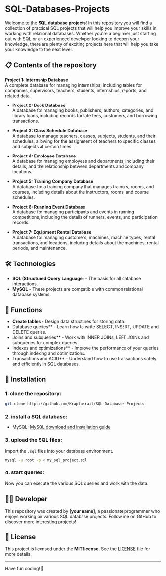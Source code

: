 
# SQL-Databases-Projects

Welcome to the **SQL database projects**! In this repository you will find a collection of practical SQL projects that will help you improve your skills in working with relational databases. Whether you're a beginner just starting out with SQL or an experienced developer looking to deepen your knowledge, there are plenty of exciting projects here that will help you take your knowledge to the next level.

## 📋 Contents of the repository

**Project 1: Internship Database**  
A complete database for managing internships, including tables for companies, supervisors, teachers, students, internships, reports, and related data.

- **Project 2: Book Database**  
  A database for managing books, publishers, authors, categories, and library loans, including records for late fees, customers, and borrowing transactions.

- **Project 3: Class Schedule Database**  
  A database to manage teachers, classes, subjects, students, and their schedules, allowing for the assignment of teachers to specific classes and subjects at certain times.

- **Project 4: Employee Database**  
  A database for managing employees and departments, including their details, and the relationship between departments and company locations.

- **Project 5: Training Company Database**  
  A database for a training company that manages trainers, rooms, and courses, including details about the instructors, rooms, and course schedules.

- **Project 6: Running Event Database**  
  A database for managing participants and events in running competitions, including the details of runners, events, and participation records.

- **Project 7: Equipment Rental Database**  
  A database for managing customers, machines, machine types, rental transactions, and locations, including details about the machines, rental periods, and maintenance.


## 🛠️ Technologies

- **SQL (Structured Query Language)** - The basis for all database interactions.
- **MySQL** - These projects are compatible with common relational database systems.

## 🚀 Functions

- **Create tables** - Design data structures for storing data.
- Database queries** - Learn how to write SELECT, INSERT, UPDATE and DELETE queries.
- Joins and subqueries** - Work with INNER JOINs, LEFT JOINs and subqueries for complex queries.
- Indexes and optimizations** - Improve the performance of your queries through indexing and optimizations.
- Transactions and ACID** - Understand how to use transactions safely and efficiently in SQL databases.

## 🔧 Installation

### 1. clone the repository:

```bash
git clone https://github.com/Kraptukrait/SQL-Databases-Projects
```

### 2. install a SQL database:

- MySQL: [MySQL download and installation guide](https://dev.mysql.com/downloads/)


### 3. upload the SQL files:

Import the `.sql` files into your database environment.

```bash
mysql -u root -p < my_sql_project.sql
```

### 4. start queries:

Now you can execute the various SQL queries and work with the data.

## 👨‍💻 Developer

This repository was created by **[your name]**, a passionate programmer who enjoys working on various SQL database projects. Follow me on GitHub to discover more interesting projects!

## 📢 License

This project is licensed under the **MIT license**. See the [LICENSE](LICENSE) file for more details.

---

Have fun coding! 🚀

